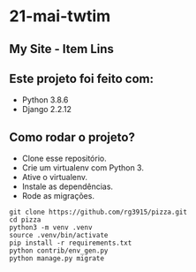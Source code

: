 # 21-mai-twtim

## My Site - Item Lins 

## Este projeto foi feito com:

* Python 3.8.6
* Django 2.2.12

## Como rodar o projeto?

* Clone esse repositório.
* Crie um virtualenv com Python 3.
* Ative o virtualenv.
* Instale as dependências.
* Rode as migrações.

```
git clone https://github.com/rg3915/pizza.git
cd pizza
python3 -m venv .venv
source .venv/bin/activate
pip install -r requirements.txt
python contrib/env_gen.py
python manage.py migrate
